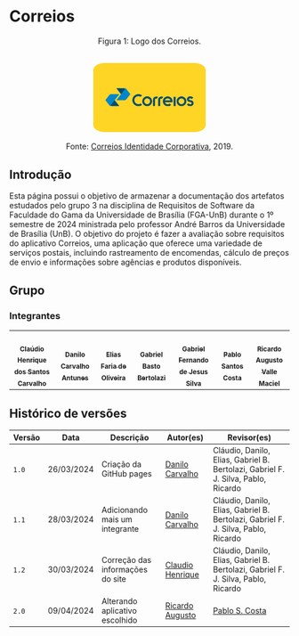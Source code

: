 # Correios

<div style="text-align: center">
<p> Figura 1: Logo dos Correios. </p>
</div>
<center><br><img style="border: 1px solid FFD400; border-radius: 10%" src="assets/correios-logo.png" width = 40%></center>
<div style="text-align: center">
<p> Fonte: <a href="https://www.correios.com.br/acesso-a-informacao/institucional/identidade-corporativa">Correios Identidade Corporativa</a>, 2019. </p>
</div>

## Introdução

Esta página possui o objetivo de armazenar a documentação dos artefatos estudados pelo grupo 3 na disciplina de Requisitos de Software da Faculdade do Gama da Universidade de Brasília (FGA-UnB) durante o 1º semestre de 2024 ministrada pelo professor André Barros da Universidade de Brasília (UnB). O objetivo do projeto é fazer a avaliação sobre requisitos do aplicativo Correios, uma aplicação que oferece uma variedade de serviços postais, incluindo rastreamento de encomendas, cálculo de preços de envio e informações sobre agências e produtos disponíveis.

## Grupo
### Integrantes

<table>
  <tr>
    <td align="center"><a href="https://github.com/claudiohsc"><img style="border-radius: 60%;" src="https://github.com/claudiohsc.png" width="200px;" alt=""/><br /><sub><b>Claúdio Henrique dos Santos Carvalho</b></sub></a><br />
    <td align="center"><a href="https://github.com/Danilo-Carvalho-Antunes"><img style="border-radius: 60%;" src="https://github.com/Danilo-Carvalho-Antunes.png" width="200px;" alt=""/><br /><sub><b>Danilo Carvalho Antunes</b></sub></a><br />
    <td align="center"><a href="https://github.com/EliasOliver21"><img style="border-radius: 60%;" src="https://github.com/EliasOliver21.png" width="200px;" alt=""/><br /><sub><b>Elias Faria de Oliveira</b></sub></a><br /><a href="Link git" title="Rocketseat"></a></td>
    <td align="center"><a href="https://github.com/Bertolazi"><img style="border-radius: 60%;" src="https://github.com/Bertolazi.png" width="200px;" alt=""/><br /><sub><b>Gabriel Basto Bertolazi</b></sub></a><br />
    <td align="center"><a href="https://github.com/MMcLovin"><img style="border-radius: 60%;" src="https://github.com/MMcLovin.png" width="200px;" alt=""/><br /><sub><b>Gabriel Fernando de Jesus Silva</b></sub></a><br /><a href="Link git" title="Rocketseat"></a></td>
    <td align="center"><a href="https://github.com/pabloheika"><img style="border-radius: 60%;" src="https://github.com/pabloheika.png" width="200px;" alt=""/><br /><sub><b>Pablo Santos Costa</b></sub></a><br />
    <td align="center"><a href="https://github.com/avmricardo"><img style="border-radius: 60%;" src="https://github.com/avmricardo.png" width="200px;" alt=""/><br /><sub><b>Ricardo Augusto Valle Maciel</b></sub></a><br />
  </tr>
</table>

## Histórico de versões

Versão |   Data  | Descrição | Autor(es) | Revisor(es)
------ | ---- | ------ | ---------- | ----------
`1.0` | 26/03/2024 | Criação da GitHub pages | [Danilo Carvalho](https://github.com/Danilo-Carvalho-Antunes) | Cláudio, Danilo, Elias, Gabriel B. Bertolazi, Gabriel F. J. Silva, Pablo, Ricardo
`1.1` | 28/03/2024 | Adicionando mais um integrante | [Danilo Carvalho](https://github.com/Danilo-Carvalho-Antunes) | Cláudio, Danilo, Elias, Gabriel B. Bertolazi, Gabriel F. J. Silva, Pablo, Ricardo
`1.2` | 30/03/2024 | Correção das informações do site | [Claudio Henrique](https://github.com/claudiohsc) | Cláudio, Danilo, Elias, Gabriel B. Bertolazi, Gabriel F. J. Silva, Pablo, Ricardo
`2.0` | 09/04/2024 | Alterando aplicativo escolhido | [Ricardo Augusto](https://www.github.com/avmricardo) | [Pablo S. Costa](https://www.github.com/pabloheika)


